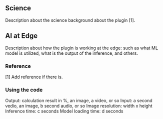 ## Science
Description about the science background about the plugin [1].

## AI at Edge
Description about how the plugin is working at the edge: such as what ML model is utilized, what is the output of the inference, and others.

### Reference
[1] Add reference if there is.

### Using the code
Output: calculation result in %, an image, a video, or so
Input: a second vedio, an image, b second audio, or so
Image resolution: width x height
Inference time: c seconds
Model loading time: d seconds

